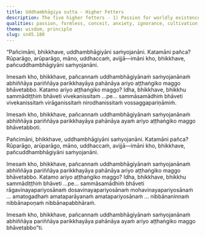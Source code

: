 ```yaml
---
title: Uddhambhāgiya sutta - Higher Fetters
description: The five higher fetters - 1) Passion for worldly existence, 2) passion for formless existence, 3) conceit, 4) restlessness, and 5) ignorance - are described in brief. The Noble Eightfold Path is the way for direct knowledge, full understanding, complete exhaustion, and giving up of these five higher fetters.
qualities: passion, formless, conceit, anxiety, ignorance, cultivation, direct knowledge, complete comprehension
theme: wisdom, principle
slug: sn45.180
---
```


“Pañcimāni, bhikkhave, uddhambhāgiyāni saṁyojanāni. Katamāni pañca? Rūparāgo, arūparāgo, māno, uddhaccaṁ, avijjā—imāni kho, bhikkhave, pañcuddhambhāgiyāni saṁyojanāni.

Imesaṁ kho, bhikkhave, pañcannaṁ uddhambhāgiyānaṁ saṁyojanānaṁ abhiññāya pariññāya parikkhayāya pahānāya ariyo aṭṭhaṅgiko maggo bhāvetabbo. Katamo ariyo aṭṭhaṅgiko maggo? Idha, bhikkhave, bhikkhu sammādiṭṭhiṁ bhāveti vivekanissitaṁ …pe… sammāsamādhiṁ bhāveti vivekanissitaṁ virāganissitaṁ nirodhanissitaṁ vossaggapariṇāmiṁ.

Imesaṁ kho, bhikkhave, pañcannaṁ uddhambhāgiyānaṁ saṁyojanānaṁ abhiññāya pariññāya parikkhayāya pahānāya ayaṁ ariyo aṭṭhaṅgiko maggo bhāvetabboti.

Pañcimāni, bhikkhave, uddhambhāgiyāni saṁyojanāni. Katamāni pañca? Rūparāgo, arūparāgo, māno, uddhaccaṁ, avijjā—imāni kho, bhikkhave, pañcuddhambhāgiyāni saṁyojanāni.

Imesaṁ kho, bhikkhave, pañcannaṁ uddhambhāgiyānaṁ saṁyojanānaṁ abhiññāya pariññāya parikkhayāya pahānāya ariyo aṭṭhaṅgiko maggo bhāvetabbo. Katamo ariyo aṭṭhaṅgiko maggo? Idha, bhikkhave, bhikkhu sammādiṭṭhiṁ bhāveti …pe… sammāsamādhiṁ bhāveti rāgavinayapariyosānaṁ dosavinayapariyosānaṁ mohavinayapariyosānaṁ … amatogadhaṁ amataparāyanaṁ amatapariyosānaṁ … nibbānaninnaṁ nibbānapoṇaṁ nibbānapabbhāraṁ.

Imesaṁ kho, bhikkhave, pañcannaṁ uddhambhāgiyānaṁ saṁyojanānaṁ abhiññāya pariññāya parikkhayāya pahānāya ayaṁ ariyo aṭṭhaṅgiko maggo bhāvetabbo”ti.
